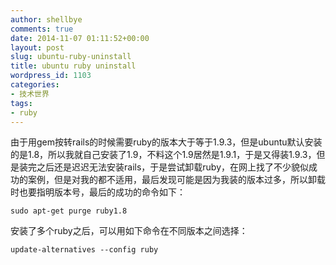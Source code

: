 ```yaml
---
author: shellbye
comments: true
date: 2014-11-07 01:11:52+00:00
layout: post
slug: ubuntu-ruby-uninstall
title: ubuntu ruby uninstall
wordpress_id: 1103
categories:
- 技术世界
tags:
- ruby
---
```


由于用gem按转rails的时候需要ruby的版本大于等于1.9.3，但是ubuntu默认安装的是1.8，所以我就自己安装了1.9，不料这个1.9居然是1.9.1，于是又得装1.9.3，但是装完之后还是迟迟无法安装rails，于是尝试卸载ruby，在网上找了不少貌似成功的案例，但是对我的都不适用，最后发现可能是因为我装的版本过多，所以卸载时也要指明版本号，最后的成功的命令如下：

    
    sudo apt-get purge ruby1.8


安装了多个ruby之后，可以用如下命令在不同版本之间选择：

    
    update-alternatives --config ruby
